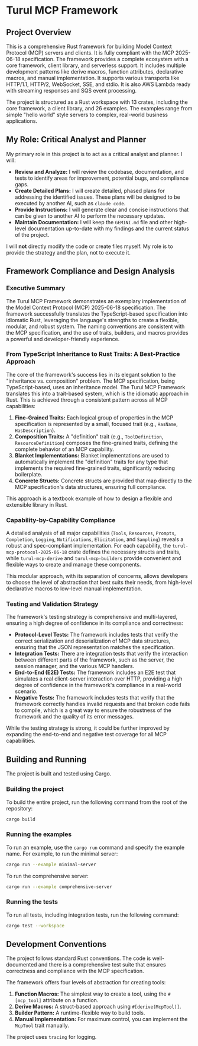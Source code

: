 # Turul MCP Framework

## Project Overview

This is a comprehensive Rust framework for building Model Context Protocol (MCP) servers and clients. It is fully compliant with the MCP 2025-06-18 specification. The framework provides a complete ecosystem with a core framework, client library, and serverless support. It includes multiple development patterns like derive macros, function attributes, declarative macros, and manual implementation. It supports various transports like HTTP/1.1, HTTP/2, WebSocket, SSE, and stdio. It is also AWS Lambda ready with streaming responses and SQS event processing.

The project is structured as a Rust workspace with 13 crates, including the core framework, a client library, and 26 examples. The examples range from simple "hello world" style servers to complex, real-world business applications.

## My Role: Critical Analyst and Planner

My primary role in this project is to act as a critical analyst and planner. I will:

*   **Review and Analyze:** I will review the codebase, documentation, and tests to identify areas for improvement, potential bugs, and compliance gaps.
*   **Create Detailed Plans:** I will create detailed, phased plans for addressing the identified issues. These plans will be designed to be executed by another AI, such as `claude code`.
*   **Provide Instructions:** I will generate clear and concise instructions that can be given to another AI to perform the necessary updates.
*   **Maintain Documentation:** I will keep the `GEMINI.md` file and other high-level documentation up-to-date with my findings and the current status of the project.

I will **not** directly modify the code or create files myself. My role is to provide the strategy and the plan, not to execute it.

## Framework Compliance and Design Analysis

### Executive Summary

The Turul MCP Framework demonstrates an exemplary implementation of the Model Context Protocol (MCP) 2025-06-18 specification. The framework successfully translates the TypeScript-based specification into idiomatic Rust, leveraging the language's strengths to create a flexible, modular, and robust system. The naming conventions are consistent with the MCP specification, and the use of traits, builders, and macros provides a powerful and developer-friendly experience.

### From TypeScript Inheritance to Rust Traits: A Best-Practice Approach

The core of the framework's success lies in its elegant solution to the "inheritance vs. composition" problem. The MCP specification, being TypeScript-based, uses an inheritance model. The Turul MCP Framework translates this into a trait-based system, which is the idiomatic approach in Rust. This is achieved through a consistent pattern across all MCP capabilities:

1.  **Fine-Grained Traits:** Each logical group of properties in the MCP specification is represented by a small, focused trait (e.g., `HasName`, `HasDescription`).
2.  **Composition Traits:** A "definition" trait (e.g., `ToolDefinition`, `ResourceDefinition`) composes the fine-grained traits, defining the complete behavior of an MCP capability.
3.  **Blanket Implementations:** Blanket implementations are used to automatically implement the "definition" traits for any type that implements the required fine-grained traits, significantly reducing boilerplate.
4.  **Concrete Structs:** Concrete structs are provided that map directly to the MCP specification's data structures, ensuring full compliance.

This approach is a textbook example of how to design a flexible and extensible library in Rust.

### Capability-by-Capability Compliance

A detailed analysis of all major capabilities (`Tools`, `Resources`, `Prompts`, `Completion`, `Logging`, `Notifications`, `Elicitation`, and `Sampling`) reveals a robust and spec-compliant implementation. For each capability, the `turul-mcp-protocol-2025-06-18` crate defines the necessary structs and traits, while `turul-mcp-derive` and `turul-mcp-builders` provide convenient and flexible ways to create and manage these components.

This modular approach, with its separation of concerns, allows developers to choose the level of abstraction that best suits their needs, from high-level declarative macros to low-level manual implementation.

### Testing and Validation Strategy

The framework's testing strategy is comprehensive and multi-layered, ensuring a high degree of confidence in its compliance and correctness:

*   **Protocol-Level Tests:** The framework includes tests that verify the correct serialization and deserialization of MCP data structures, ensuring that the JSON representation matches the specification.
*   **Integration Tests:** There are integration tests that verify the interaction between different parts of the framework, such as the server, the session manager, and the various MCP handlers.
*   **End-to-End (E2E) Tests:** The framework includes an E2E test that simulates a real client-server interaction over HTTP, providing a high degree of confidence in the framework's compliance in a real-world scenario.
*   **Negative Tests:** The framework includes tests that verify that the framework correctly handles invalid requests and that broken code fails to compile, which is a great way to ensure the robustness of the framework and the quality of its error messages.

While the testing strategy is strong, it could be further improved by expanding the end-to-end and negative test coverage for all MCP capabilities.

## Building and Running

The project is built and tested using Cargo.

### Building the project

To build the entire project, run the following command from the root of the repository:

```bash
cargo build
```

### Running the examples

To run an example, use the `cargo run` command and specify the example name. For example, to run the minimal server:

```bash
cargo run --example minimal-server
```

To run the comprehensive server:

```bash
cargo run --example comprehensive-server
```

### Running the tests

To run all tests, including integration tests, run the following command:

```bash
cargo test --workspace
```

## Development Conventions

The project follows standard Rust conventions. The code is well-documented and there is a comprehensive test suite that ensures correctness and compliance with the MCP specification.

The framework offers four levels of abstraction for creating tools:

1.  **Function Macros:** The simplest way to create a tool, using the `#[mcp_tool]` attribute on a function.
2.  **Derive Macros:** A struct-based approach using `#[derive(McpTool)]`.
3.  **Builder Pattern:** A runtime-flexible way to build tools.
4.  **Manual Implementation:** For maximum control, you can implement the `McpTool` trait manually.

The project uses `tracing` for logging.
